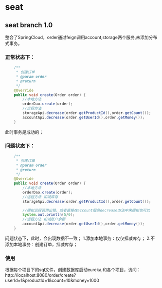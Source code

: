 # seat
## seat  branch 1.0
整合了SpringCloud，order通过feign调用account,storage两个服务,未添加分布式事务。
### 正常状态下：
```java
    /**
     * 创建订单
     * @param order
     * @return
     */
    @Override
    public void create(Order order) {
        //本地方法
        orderDao.create(order);
        //远程方法
        storageApi.decrease(order.getProductId(),order.getCount());
        accountApi.decrease(order.getUserId(),order.getMoney());
    }
```
此时事务是成功的；
### 问题状态下：
```java
    /**
     * 创建订单
     * @param order
     * @return
     */
    @Override
    public void create(Order order) {
        //本地方法
        orderDao.create(order);
        //远程方法 扣减库存
        storageApi.decrease(order.getProductId(),order.getCount());

        //模拟远程调用出错，或者直接在account服务decrease方法中来模拟也可以
        System.out.println(5/0);
        //远程方法 扣减账户余额
        accountApi.decrease(order.getUserId(),order.getMoney());
    }
```
问题状态下，此时，会出现数据不一致；
1.添加本地事务：仅仅扣减库存；
2.不添加本地事务：创建订单，扣减库存；

### 使用
根据每个项目下的sql文件，创建数据库启动eureka,和各个项目，访问：http://localhost:8080/order/create?userId=1&productId=1&count=10&money=1000
